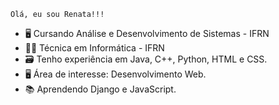     Olá, eu sou Renata!!!
- 🖥️ Cursando Análise e Desenvolvimento de Sistemas - IFRN
- 👩‍🎓 Técnica em Informática - IFRN 
- 🗃️ Tenho experiência em Java, C++, Python, HTML e CSS.
- 🖥️ Área de interesse: Desenvolvimento Web.
- 📚 Aprendendo Django e JavaScript.  


<!---
RenataEmy/RenataEmy is a ✨ special ✨ repository because its `README.md` (this file) appears on your GitHub profile.
You can click the Preview link to take a look at your changes.
--->
